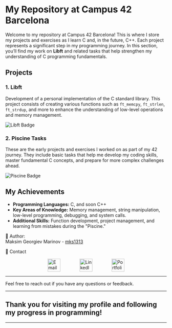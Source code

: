 # My Repository at Campus 42 Barcelona

Welcome to my repository at Campus 42 Barcelona! This is where I store my projects and exercises as I learn C and, in the future, C++. Each project represents a significant step in my programming journey. In this section, you’ll find my work on **Libft** and related tasks that help strengthen my understanding of C programming fundamentals.

## Projects

### 1. **Libft**
Development of a personal implementation of the C standard library. This project consists of creating various functions such as `ft_memcpy`, `ft_strlen`, `ft_strdup`, and more to enhance the understanding of low-level operations and memory management.

![Libft Badge](https://github.com/ayogun/42-project-badges/blob/main/badges/libftm.png)

### 2. **Piscine Tasks**
These are the early projects and exercises I worked on as part of my 42 journey. They include basic tasks that help me develop my coding skills, master fundamental C concepts, and prepare for more complex challenges ahead.

![Piscine Badge](https://github.com/ayogun/42-project-badges/blob/main/badges/piscine.png)

## My Achievements

- **Programming Languages:** C, and soon C++
- **Key Areas of Knowledge:** Memory management, string manipulation, low-level programming, debugging, and system calls.
- **Additional Skills:** Function development, project management, and learning from mistakes during the "Piscine."

👤 Author:  
Maksim Georgiev Marinov - [mks1313](https://github.com/mks1313)

📧 Contact

<div style="display: flex; align-items: center; justify-content: center;">

  <a href="mailto:mg.marinov@gmx.es" style="margin: 0 30px;">
    <img src="https://upload.wikimedia.org/wikipedia/commons/4/4e/Mail_%28iOS%29.svg" width="40" alt="Email">
  </a>

  <a href="https://www.linkedin.com/in/mgmarinov/" style="margin: 0 30px;">
    <img src="https://upload.wikimedia.org/wikipedia/commons/c/ca/LinkedIn_logo_initials.png" width="40" alt="LinkedIn">
  </a>

  <a href="https://www.mgmarinov.com/portfolio" style="margin: 0 30px;">
    <img src="https://res.cloudinary.com/dnwyfbj7m/image/upload/v1724882231/portfolio.png" width="40" alt="Portfolio">
  </a>

</div>

---

Feel free to reach out if you have any questions or feedback.

---

## Thank you for visiting my profile and following my progress in programming!

---
